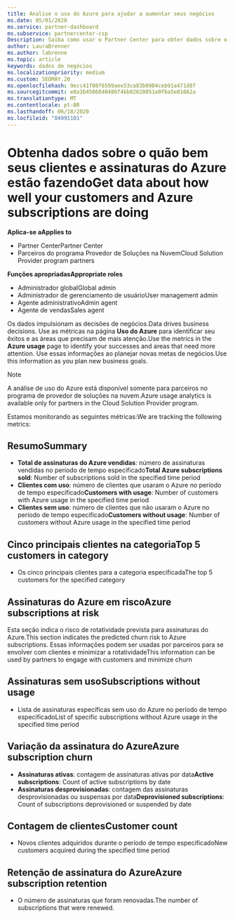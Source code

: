 ```yaml
---
title: Analise o uso do Azure para ajudar a aumentar seus negócios
ms.date: 05/01/2020
ms.service: partner-dashboard
ms.subservice: partnercenter-csp
Description: Saiba como usar o Partner Center para obter dados sobre o uso de assinaturas do Azure de seus clientes.
author: LauraBrenner
ms.author: labrenne
ms.topic: article
keywords: dados de negócios
ms.localizationpriority: medium
ms.custom: SEOMAY.20
ms.openlocfilehash: 9ecc41f08f6599aee53ca83b0904ceb91e471d8f
ms.sourcegitcommit: e0a1b4506840486f4bb82620051e0f6a5e81662a
ms.translationtype: MT
ms.contentlocale: pt-BR
ms.lasthandoff: 06/18/2020
ms.locfileid: "84991101"
---
```

# <a name="get-data-about-how-well-your-customers-and-azure-subscriptions-are-doing"></a><span data-ttu-id="6f087-104">Obtenha dados sobre o quão bem seus clientes e assinaturas do Azure estão fazendo</span><span class="sxs-lookup"><span data-stu-id="6f087-104">Get data about how well your customers and Azure subscriptions are doing</span></span>

<span data-ttu-id="6f087-105">**Aplica-se a**</span><span class="sxs-lookup"><span data-stu-id="6f087-105">**Applies to**</span></span>

- <span data-ttu-id="6f087-106">Partner Center</span><span class="sxs-lookup"><span data-stu-id="6f087-106">Partner Center</span></span>
- <span data-ttu-id="6f087-107">Parceiros do programa Provedor de Soluções na Nuvem</span><span class="sxs-lookup"><span data-stu-id="6f087-107">Cloud Solution Provider program partners</span></span>

<span data-ttu-id="6f087-108">**Funções apropriadas**</span><span class="sxs-lookup"><span data-stu-id="6f087-108">**Appropriate roles**</span></span>

- <span data-ttu-id="6f087-109">Administrador global</span><span class="sxs-lookup"><span data-stu-id="6f087-109">Global admin</span></span>
- <span data-ttu-id="6f087-110">Administrador de gerenciamento de usuário</span><span class="sxs-lookup"><span data-stu-id="6f087-110">User management admin</span></span>
- <span data-ttu-id="6f087-111">Agente administrativo</span><span class="sxs-lookup"><span data-stu-id="6f087-111">Admin agent</span></span>
- <span data-ttu-id="6f087-112">Agente de vendas</span><span class="sxs-lookup"><span data-stu-id="6f087-112">Sales agent</span></span>

<span data-ttu-id="6f087-113">Os dados impulsionam as decisões de negócios.</span><span class="sxs-lookup"><span data-stu-id="6f087-113">Data drives business decisions.</span></span> <span data-ttu-id="6f087-114">Use as métricas na página **Uso do Azure** para identificar seu êxitos e as áreas que precisam de mais atenção.</span><span class="sxs-lookup"><span data-stu-id="6f087-114">Use the metrics in the **Azure usage** page to identify your successes and areas that need more attention.</span></span> <span data-ttu-id="6f087-115">Use essas informações ao planejar novas metas de negócios.</span><span class="sxs-lookup"><span data-stu-id="6f087-115">Use this information as you plan new business goals.</span></span>

> [!NOTE]
> <span data-ttu-id="6f087-116">A análise de uso do Azure está disponível somente para parceiros no programa de provedor de soluções na nuvem.</span><span class="sxs-lookup"><span data-stu-id="6f087-116">Azure usage analytics is available only for partners in the Cloud Solution Provider program.</span></span>

<span data-ttu-id="6f087-117">Estamos monitorando as seguintes métricas:</span><span class="sxs-lookup"><span data-stu-id="6f087-117">We are tracking the following metrics:</span></span>

## <a name="summary"></a><span data-ttu-id="6f087-118">Resumo</span><span class="sxs-lookup"><span data-stu-id="6f087-118">Summary</span></span>

- <span data-ttu-id="6f087-119">**Total de assinaturas do Azure vendidas**: número de assinaturas vendidas no período de tempo especificado</span><span class="sxs-lookup"><span data-stu-id="6f087-119">**Total Azure subscriptions sold**: Number of subscriptions sold in the specified time period</span></span>  
- <span data-ttu-id="6f087-120">**Clientes com uso**: número de clientes que usaram o Azure no período de tempo especificado</span><span class="sxs-lookup"><span data-stu-id="6f087-120">**Customers with usage**: Number of customers with Azure usage in the specified time period</span></span>  
- <span data-ttu-id="6f087-121">**Clientes sem uso**: número de clientes que não usaram o Azure no período de tempo especificado</span><span class="sxs-lookup"><span data-stu-id="6f087-121">**Customers without usage**: Number of customers without Azure usage in the specified time period</span></span>  

## <a name="top-5-customers-in-category"></a><span data-ttu-id="6f087-122">Cinco principais clientes na categoria</span><span class="sxs-lookup"><span data-stu-id="6f087-122">Top 5 customers in category</span></span>

- <span data-ttu-id="6f087-123">Os cinco principais clientes para a categoria especificada</span><span class="sxs-lookup"><span data-stu-id="6f087-123">The top 5 customers for the specified category</span></span>  

## <a name="azure-subscriptions-at-risk"></a><span data-ttu-id="6f087-124">Assinaturas do Azure em risco</span><span class="sxs-lookup"><span data-stu-id="6f087-124">Azure subscriptions at risk</span></span>

<span data-ttu-id="6f087-125">Esta seção indica o risco de rotatividade prevista para assinaturas do Azure.</span><span class="sxs-lookup"><span data-stu-id="6f087-125">This section indicates the predicted churn risk to Azure subscriptions.</span></span> <span data-ttu-id="6f087-126">Essas informações podem ser usadas por parceiros para se envolver com clientes e minimizar a rotatividade</span><span class="sxs-lookup"><span data-stu-id="6f087-126">This information can be used by partners to engage with customers and minimize churn</span></span>

## <a name="subscriptions-without-usage"></a><span data-ttu-id="6f087-127">Assinaturas sem uso</span><span class="sxs-lookup"><span data-stu-id="6f087-127">Subscriptions without usage</span></span>

- <span data-ttu-id="6f087-128">Lista de assinaturas específicas sem uso do Azure no período de tempo especificado</span><span class="sxs-lookup"><span data-stu-id="6f087-128">List of specific subscriptions without Azure usage in the specified time period</span></span>  

## <a name="azure-subscription-churn"></a><span data-ttu-id="6f087-129">Variação da assinatura do Azure</span><span class="sxs-lookup"><span data-stu-id="6f087-129">Azure subscription churn</span></span>

- <span data-ttu-id="6f087-130">**Assinaturas ativas**: contagem de assinaturas ativas por data</span><span class="sxs-lookup"><span data-stu-id="6f087-130">**Active subscriptions**: Count of active subscriptions by date</span></span>  
- <span data-ttu-id="6f087-131">**Assinaturas desprovisionadas**: contagem das assinaturas desprovisionadas ou suspensas por data</span><span class="sxs-lookup"><span data-stu-id="6f087-131">**Deprovisioned subscriptions**: Count of subscriptions deprovisioned or suspended by date</span></span>  

## <a name="customer-count"></a><span data-ttu-id="6f087-132">Contagem de clientes</span><span class="sxs-lookup"><span data-stu-id="6f087-132">Customer count</span></span>

- <span data-ttu-id="6f087-133">Novos clientes adquiridos durante o período de tempo especificado</span><span class="sxs-lookup"><span data-stu-id="6f087-133">New customers acquired during the specified time period</span></span>  

## <a name="azure-subscription-retention"></a><span data-ttu-id="6f087-134">Retenção de assinatura do Azure</span><span class="sxs-lookup"><span data-stu-id="6f087-134">Azure subscription retention</span></span>

- <span data-ttu-id="6f087-135">O número de assinaturas que foram renovadas.</span><span class="sxs-lookup"><span data-stu-id="6f087-135">The number of subscriptions that were renewed.</span></span>
